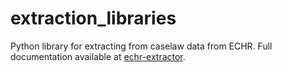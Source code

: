 # extraction_libraries
Python library for extracting from caselaw data from ECHR. Full documentation available at [echr-extractor](https://pypi.org/project/echr-extractor/).
